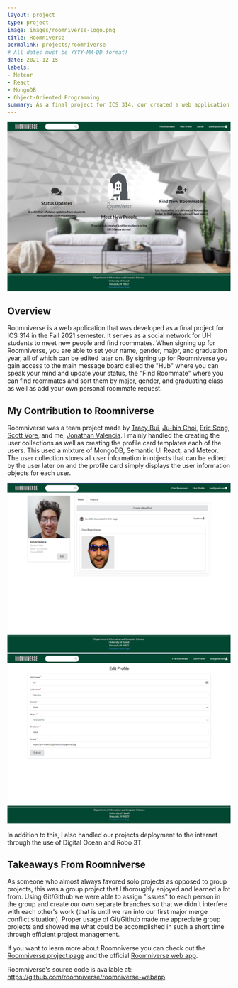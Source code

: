 ```yaml
---
layout: project
type: project
image: images/roomniverse-logo.png
title: Roomniverse
permalink: projects/roomniverse
# All dates must be YYYY-MM-DD format!
date: 2021-12-15
labels:
- Meteor
- React
- MongoDB
- Object-Oriented Programming
summary: As a final project for ICS 314, our created a web application called Roomniverse, a social network for UH students to meet new people and find roommates.
---
```


<img src="images/roomniverse-landing.png"/>

## Overview
Roomniverse is a web application that was developed as a final project for ICS 314 in the Fall 2021 semester. It serves as a social network for UH students to meet new people and find roommates. When signing up for Roomniverse, you are able to set your name, gender, major, and graduation year, all of which can be edited later on. By signing up for Roomniverse you gain access to the main message board called the "Hub" where you can speak your mind and update your status, the "Find Roommate" where you can find roommates and sort them by major, gender, and graduating class as well as add your own personal roommate request. 

## My Contribution to Roomniverse
Roomniverse was a team project made by [Tracy Bui](https://jubinc0911.github.io/), [Ju-bin Choi](https://jubinc0911.github.io/), [Eric Song](https://eric-song1773.github.io/), [Scott Vore](https://syhv-git.github.io/), and me, [Jonathan Valencia](https://jon-valencia.github.io). I mainly handled the creating the user collections as well as creating the profile card templates each of the users. This used a mixture of MongoDB, Semantic UI React, and Meteor. The user collection stores all user information in objects that can be edited by the user later on and the profile card simply displays the user information objects for each user.

<img src="images/roomniverse-userprofile.png"/>

<img src="images/roomniverse-editprofile.png"/>

In addition to this, I also handled our projects deployment to the internet through the use of Digital Ocean and Robo 3T.

## Takeaways From Roomniverse
As someone who almost always favored solo projects as opposed to group projects, this was a group project that I thoroughly enjoyed and learned a lot from. Using Git/Github we were able to assign "issues" to each person in the group and create our own separate branches so that we didn't interfere with each other's work (that is until we ran into our first major merge conflict situation). Proper usage of Git/Github made me appreciate group projects and showed me what could be accomplished in such a short time through efficient project management.

If you want to learn more about Roomniverse you can check out the [Roomniverse project page](https://roomniverse.github.io/) and the official [Roomniverse web app](https://roomniverse.xyz). 

Roomniverse's source code is available at: https://github.com/roomniverse/roomniverse-webapp
